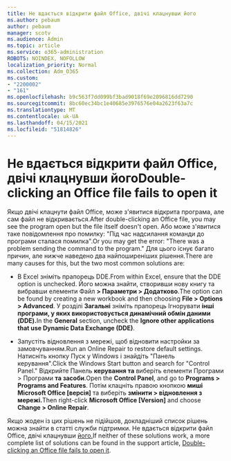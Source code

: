 ```yaml
---
title: Не вдається відкрити файл Office, двічі клацнувши його
ms.author: pebaum
author: pebaum
manager: scotv
ms.audience: Admin
ms.topic: article
ms.service: o365-administration
ROBOTS: NOINDEX, NOFOLLOW
localization_priority: Normal
ms.collection: Adm_O365
ms.custom:
- "2200002"
- "161"
ms.openlocfilehash: b9c563f7dd099bf3bad9018f69e2096816dd7290
ms.sourcegitcommit: 8bc60ec34bc1e40685e3976576e04a2623f63a7c
ms.translationtype: MT
ms.contentlocale: uk-UA
ms.lasthandoff: 04/15/2021
ms.locfileid: "51814826"
---
```

# <a name="double-clicking-an-office-file-fails-to-open-it"></a><span data-ttu-id="dac80-102">Не вдається відкрити файл Office, двічі клацнувши його</span><span class="sxs-lookup"><span data-stu-id="dac80-102">Double-clicking an Office file fails to open it</span></span>

<span data-ttu-id="dac80-103">Якщо двічі клацнути файл Office, може з'явитися відкрита програма, але сам файл не відкривається.</span><span class="sxs-lookup"><span data-stu-id="dac80-103">After double-clicking an Office file, you may see the program open but the file itself doesn't open.</span></span> <span data-ttu-id="dac80-104">Або може з'явитися таке повідомлення про помилку: "Під час надсилання команди до програми сталася помилка".</span><span class="sxs-lookup"><span data-stu-id="dac80-104">Or you may get the error: "There was a problem sending the command to the program."</span></span> <span data-ttu-id="dac80-105">Для цього існує багато причин, але нижче наведено два найпоширеніших рішення.</span><span class="sxs-lookup"><span data-stu-id="dac80-105">There are many causes for this, but the two most common solutions are:</span></span>

- <span data-ttu-id="dac80-106">В Excel зніміть прапорець DDE.</span><span class="sxs-lookup"><span data-stu-id="dac80-106">From within Excel, ensure that the DDE option is unchecked.</span></span> <span data-ttu-id="dac80-107">Його можна знайти, створивши нову книгу та вибравши елементи Файл **> Параметри > Додатково**.</span><span class="sxs-lookup"><span data-stu-id="dac80-107">The option can be found by creating a new workbook and then choosing **File > Options > Advanced**.</span></span> <span data-ttu-id="dac80-108">У розділі **Загальні** зніміть прапорець Ігнорувати **інші програми, у яких використовується динамічний обмін даними (DDE).**</span><span class="sxs-lookup"><span data-stu-id="dac80-108">In the **General** section, uncheck the **Ignore other applications that use Dynamic Data Exchange (DDE)**.</span></span>

- <span data-ttu-id="dac80-109">Запустіть відновлення з мережі, щоб відновити настройки за замовчуванням.</span><span class="sxs-lookup"><span data-stu-id="dac80-109">Run an Online Repair to restore default settings.</span></span> <span data-ttu-id="dac80-110">Натисніть кнопку Пуск у Windows і знайдіть "Панель керування".</span><span class="sxs-lookup"><span data-stu-id="dac80-110">Click the Windows Start button and search for "Control Panel."</span></span> <span data-ttu-id="dac80-111">Відкрийте Панель **керування та** виберіть елементи Програми > Програми **та засоби**.</span><span class="sxs-lookup"><span data-stu-id="dac80-111">Open the **Control Panel**, and go to **Programs > Programs and Features**.</span></span> <span data-ttu-id="dac80-112">Потім клацніть правою кнопкою **миші Microsoft Office [версія]** та виберіть **змінити > відновлення з мережі.**</span><span class="sxs-lookup"><span data-stu-id="dac80-112">Then right-click **Microsoft Office [Version]** and choose **Change > Online Repair**.</span></span>

<span data-ttu-id="dac80-113">Якщо жоден із цих рішень не підійшов, докладніший список рішень можна знайти в статті служби підтримки. Не вдається відкрити файл Office, двічі клацнувши [його.](https://support.office.com/article/Double-clicking-an-Office-file-fails-to-open-it-1e9c0ad9-34c8-4440-a42e-d30186b29ed6)</span><span class="sxs-lookup"><span data-stu-id="dac80-113">If neither of these solutions work, a more complete list of solutions can be found in the support article, [Double-clicking an Office file fails to open it](https://support.office.com/article/Double-clicking-an-Office-file-fails-to-open-it-1e9c0ad9-34c8-4440-a42e-d30186b29ed6).</span></span>
